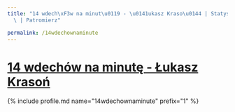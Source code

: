 ```yaml
---
title: "14 wdech\xF3w na minut\u0119 - \u0141ukasz Kraso\u0144 | Statystyki patronite.pl\
  \ | Patromierz"

permalink: /14wdechownaminute
---
```


# [14 wdechów na minutę - Łukasz Krasoń](https://patronite.pl/14wdechownaminute)

{% include profile.md name="14wdechownaminute" prefix="1" %}
